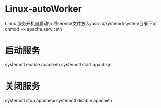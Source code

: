 # Linux-autoWorker
Linux 服务开机自启动\n
将service文件放入/usr/lib/systemd/system目录下\n
chmod +x apache.service\n
# 启动服务
systemctl enable apache\n
systemctl start apache\n
# 关闭服务
systemctl stop apache\n
systemctl disable apache\n
